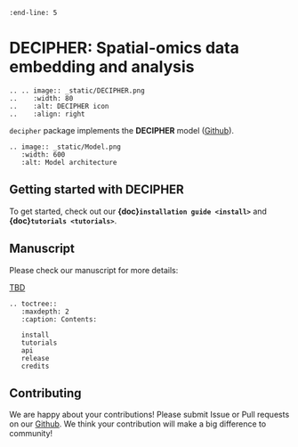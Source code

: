 ```{include} ../README.md
:end-line: 5
```

# DECIPHER: Spatial-omics data embedding and analysis
```{eval-rst}
.. .. image:: _static/DECIPHER.png
..    :width: 80
..    :alt: DECIPHER icon
..    :align: right
```

``decipher`` package implements the **DECIPHER** model ([Github](https://github.com/gao-lab/DECIPHER)).

```{eval-rst}
.. image:: _static/Model.png
   :width: 600
   :alt: Model architecture
```


## Getting started with DECIPHER
To get started, check out our **{doc}`installation guide <install>`** and **{doc}`tutorials <tutorials>`**.


## Manuscript

Please check our manuscript for more details:

[TBD]()


```{eval-rst}
.. toctree::
   :maxdepth: 2
   :caption: Contents:

   install
   tutorials
   api
   release
   credits

```

## Contributing
We are happy about your contributions! Please submit Issue or Pull requests on our [Github](https://github.com/gao-lab/DECIPHER). We think your contribution will make a big difference to community!
